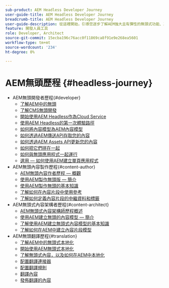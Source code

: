 ```yaml
---
sub-product: AEM Headless Developer Journey
user-guide-title: AEM Headless Developer Journey
breadcrumb-title: AEM Headless Developer Journey
user-guide-description: 從這裡開始，引導您逐步了解AEM強大且有彈性的無頭式功能、其功能，以及如何在專案中運用這些功能。
feature: 開發人員工具
role: Developer, Architect
source-git-commit: 15ecba196c76acc0f11869ca8f91e9e268ea5601
workflow-type: tm+mt
source-wordcount: '234'
ht-degree: 0%

---
```



# AEM無頭歷程 {#headless-journey}

+ AEM無頭開發者歷程{#developer}
   + [了解AEM中的無頭](developer/overview.md)
   + [了解CMS無頭開發](developer/learn-about.md)
   + [開始使用AEM Headless作為Cloud Service](developer/getting-started.md)
   + [使用AEM Headless的第一次體驗路徑](developer/path-to-first-experience.md)
   + [如何將內容模型為AEM內容模型](developer/model-your-content.md)
   + [如何透過AEM傳送API存取您的內容](developer/access-your-content.md)
   + [如何透過AEM Assets API更新您的內容](developer/update-your-content.md)
   + [如何把它們拼在一起](developer/put-it-all-together.md)
   + [如何與無頭應用程式一起運行](developer/go-live.md)
   + [選用 — 如何使用AEM建立單頁應用程式](developer/create-spa.md)
+ AEM無頭內容製作歷程{#content-author}
   + [AEM無頭內容作者歷程 — 概觀](author/overview.md)
   + [使用AEM製作無頭版 — 簡介](author/introduction.md)
   + [使用AEM製作無頭的基本知識](author/basics.md)
   + [了解如何在內容片段中使用參考](author/references.md)
   + [了解如何定義內容片段的中繼資料和標籤](author/metadata-tagging.md)
+ AEM無頭式內容架構者歷程{#content-architect}
   + [AEM無頭式內容架構師歷程概述](architect/overview.md)
   + [使用AEM建立無頭的內容模型 — 簡介](architect/introduction.md)
   + [了解使用AEM建立無頭式內容模型的基本知識](architect/basics.md)
   + [了解如何在AEM中建立內容片段模型](architect/model-structure.md)
+ AEM無頭翻譯歷程{#translation}
   + [了解AEM中的無頭式本地化](translation/overview.md)
   + [開始使用AEM無頭式本地化](translation/getting-started.md)
   + [了解無頭式內容，以及如何在AEM中本地化](translation/learn-about.md)
   + [配置翻譯連接器](translation/configure-connector.md)
   + [配置翻譯規則](translation/translation-rules.md)
   + [翻譯內容](translation/translate-content.md)
   + [發佈翻譯的內容](translation/publish-content.md)
